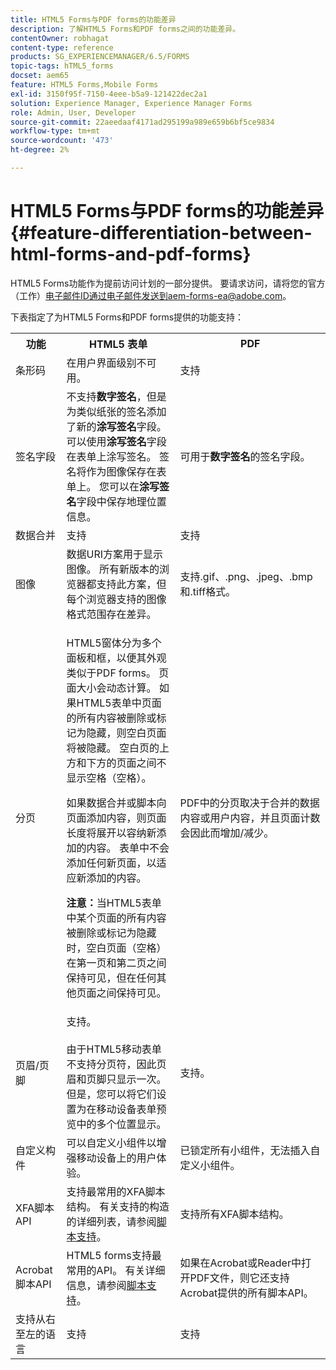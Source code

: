 ```yaml
---
title: HTML5 Forms与PDF forms的功能差异
description: 了解HTML5 Forms和PDF forms之间的功能差异。
contentOwner: robhagat
content-type: reference
products: SG_EXPERIENCEMANAGER/6.5/FORMS
topic-tags: hTML5_forms
docset: aem65
feature: HTML5 Forms,Mobile Forms
exl-id: 3150f95f-7150-4eee-b5a9-121422dec2a1
solution: Experience Manager, Experience Manager Forms
role: Admin, User, Developer
source-git-commit: 22aeedaaf4171ad295199a989e659b6bf5ce9834
workflow-type: tm+mt
source-wordcount: '473'
ht-degree: 2%

---
```


# HTML5 Forms与PDF forms的功能差异 {#feature-differentiation-between-html-forms-and-pdf-forms}

<span class="preview"> HTML5 Forms功能作为提前访问计划的一部分提供。 要请求访问，请将您的官方（工作）电子邮件ID通过电子邮件发送到aem-forms-ea@adobe.com。
</span>

下表指定了为HTML5 Forms和PDF forms提供的功能支持：

<table>
 <tbody>
  <tr>
   <th>功能</th>
   <th>HTML5 表单</th>
   <th>PDF</th>
  </tr>
  <tr>
   <td>条形码<br /> </td>
   <td>在用户界面级别不可用。 </td>
   <td>支持</td>
  </tr>
  <tr>
   <td>签名字段<br /> </td>
   <td>不支持<strong>数字签名</strong>，但是为类似纸张的签名添加了新的<strong>涂写签名</strong>字段。 可以使用<strong>涂写签名</strong>字段在表单上涂写签名。 签名将作为图像保存在表单上。 您可以在<strong>涂写签名</strong>字段中保存地理位置信息。</td>
   <td>可用于<strong>数字签名</strong>的签名字段。</td>
  </tr>
  <tr>
   <td>数据合并</td>
   <td>支持</td>
   <td>支持</td>
  </tr>
  <tr>
   <td>图像</td>
   <td>数据URI方案用于显示图像。 所有新版本的浏览器都支持此方案，但每个浏览器支持的图像格式范围存在差异。<br /> </td>
   <td>支持.gif、.png、.jpeg、.bmp和.tiff格式。</td>
  </tr>
  <tr>
   <td>分页<br /> </td>
   <td><p>HTML5窗体分为多个面板和框，以便其外观类似于PDF forms。 页面大小会动态计算。 如果HTML5表单中页面的所有内容被删除或标记为隐藏，则空白页面将被隐藏。 空白页的上方和下方的页面之间不显示空格（空格）。</p> <p>如果数据合并或脚本向页面添加内容，则页面长度将展开以容纳新添加的内容。 表单中不会添加任何新页面，以适应新添加的内容。 </p> <p><strong>注意：</strong>当HTML5表单中某个页面的所有内容被删除或标记为隐藏时，空白页面（空格）在第一页和第二页之间保持可见，但在任何其他页面之间保持可见。</p> </td>
   <td>PDF中的分页取决于合并的数据内容或用户内容，并且页面计数会因此而增加/减少。</td>
  </tr>
  <tr>
   <td>页眉/页脚 </td>
   <td>支持。 <br /> <br />由于HTML5移动表单不支持分页符，因此页眉和页脚只显示一次。 但是，您可以将它们设置为在移动设备表单预览中的多个位置显示。<br /> </td>
   <td>支持。</td>
  </tr>
  <tr>
   <td>自定义构件</td>
   <td>可以自定义小组件以增强移动设备上的用户体验。<br /> </td>
   <td>已锁定所有小组件，无法插入自定义小组件。<br /> </td>
  </tr>
  <tr>
   <td>XFA脚本API</td>
   <td>支持最常用的XFA脚本结构。 有关支持的构造的详细列表，请参阅<a href="/help/forms/scripting-support.md">脚本支持</a>。</td>
   <td>支持所有XFA脚本结构。</td>
  </tr>
  <tr>
   <td>Acrobat脚本API </td>
   <td>HTML5 forms支持最常用的API。 有关详细信息，请参阅<a href="/help/forms/scripting-support.md">脚本支持</a>。</td>
   <td>如果在Acrobat或Reader中打开PDF文件，则它还支持Acrobat提供的所有脚本API。</td>
  </tr>
  <tr>
   <td>支持从右至左的语言 </td>
   <td>支持</td>
   <td>支持</td>
  </tr>
 </tbody>
</table>

<!--Follow the best practices to enable a form template for HTML5 renditions and ensure that the behavior and appearance of HTML5 forms and XFA-based PDF is consistent. For detailed list of best practices, see [Best practices to design an HTML5 form.](/help/forms/using/best-practices-design-html5-forms.md)-->
